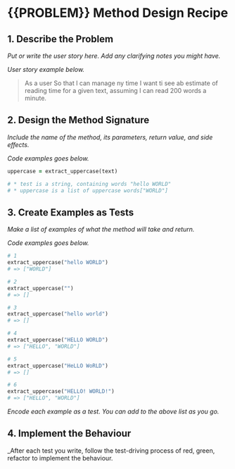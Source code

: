# {{PROBLEM}} Method Design Recipe


## 1. Describe the Problem

_Put or write the user story here. Add any clarifying notes you might have._

_User story example below._
> As a user
> So that I can manage ny time
> I want ti see ab estimate of reading time for a given text, assuming I can read
> 200 words a minute.



## 2. Design the Method Signature

_Include the name of the method, its parameters, return value, and side effects._

_Code examples goes below._
```ruby
uppercase = extract_uppercase(text)

# * test is a string, containing words "hello WORLD"
# * uppercase is a list of uppercase words["WORLD"]
```


## 3. Create Examples as Tests

_Make a list of examples of what the method will take and return._

_Code examples goes below._
```ruby
# 1
extract_uppercase("hello WORLD")
# => ["WORLD"]

# 2
extract_uppercase("")
# => []

# 3
extract_uppercase("hello world")
# => []

# 4
extract_uppercase("HELLO WORLD")
# => ["HELLO", "WORLD"]

# 5
extract_uppercase("HeLLO WoRLD")
# => []

# 6
extract_uppercase("HELLO! WORLD!")
# => ["HELLO", "WORLD"]
```

_Encode each example as a test. You can add to the above list as you go._


## 4. Implement the Behaviour

_After each test you write, follow the test-driving process of red, green, refactor to implement the behaviour.
